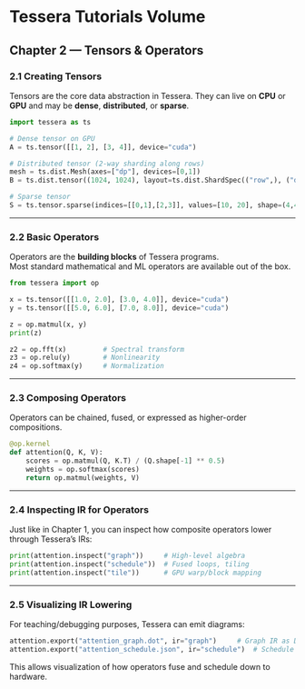 # Tessera Tutorials Volume
## Chapter 2 — Tensors & Operators

### 2.1 Creating Tensors
Tensors are the core data abstraction in Tessera. They can live on **CPU** or **GPU** and may be **dense**, **distributed**, or **sparse**.

```python
import tessera as ts

# Dense tensor on GPU
A = ts.tensor([[1, 2], [3, 4]], device="cuda")

# Distributed tensor (2-way sharding along rows)
mesh = ts.dist.Mesh(axes=["dp"], devices=[0,1])
B = ts.dist.tensor((1024, 1024), layout=ts.dist.ShardSpec(("row",), ("dp",)), mesh=mesh)

# Sparse tensor
S = ts.tensor.sparse(indices=[[0,1],[2,3]], values=[10, 20], shape=(4,4), device="cuda")
```

---

### 2.2 Basic Operators
Operators are the **building blocks** of Tessera programs.  
Most standard mathematical and ML operators are available out of the box.

```python
from tessera import op

x = ts.tensor([[1.0, 2.0], [3.0, 4.0]], device="cuda")
y = ts.tensor([[5.0, 6.0], [7.0, 8.0]], device="cuda")

z = op.matmul(x, y)
print(z)

z2 = op.fft(x)         # Spectral transform
z3 = op.relu(y)        # Nonlinearity
z4 = op.softmax(y)     # Normalization
```

---

### 2.3 Composing Operators
Operators can be chained, fused, or expressed as higher-order compositions.  

```python
@op.kernel
def attention(Q, K, V):
    scores = op.matmul(Q, K.T) / (Q.shape[-1] ** 0.5)
    weights = op.softmax(scores)
    return op.matmul(weights, V)
```

---

### 2.4 Inspecting IR for Operators
Just like in Chapter 1, you can inspect how composite operators lower through Tessera’s IRs:

```python
print(attention.inspect("graph"))     # High-level algebra
print(attention.inspect("schedule"))  # Fused loops, tiling
print(attention.inspect("tile"))      # GPU warp/block mapping
```

---

### 2.5 Visualizing IR Lowering
For teaching/debugging purposes, Tessera can emit diagrams:

```python
attention.export("attention_graph.dot", ir="graph")     # Graph IR as DOT
attention.export("attention_schedule.json", ir="schedule")  # Schedule IR as JSON
```

This allows visualization of how operators fuse and schedule down to hardware.
